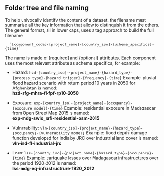 ## Folder tree and file naming

To help univocally identify the content of a dataset, the filename must summarise all the key information that allow to distinquish it from the others.
The general format, all in lower caps, uses a tag approach to build the full filename:

      `[component_code]-{project_name}-[country_iso]-{schema_specifics}-{time}`

The name is made of [required] and {optional} attributes. Each component uses the most relevant attribute as schema_specifics, for example:

- Hazard:
`hzd-[country_iso]-{project_name}-{hazard_type}-{process_type}-{hazard_trigger}-{frequency}-{time}`
Example: pluvial flood hazard scenario with return period 10 years in 2050 for Afghanistan is named:<br>
**hzd-afg-mhra-fl-fpf-rp10-2050**
  
- Exposure:
`exp-[country_iso]-{project_name}-{occupancy}-{exposure_model}-{time}`
Example: residential exposure in Madagascar from Open Street Map 2015 is named:<br>
**exp-mdg-swio_rafi-residential-osm-2015**

- Vulnerability:
`vln-[country_iso]-{project_name}-{hazard_type}-{occupancy}-{vulnerability_model}`
Example: flood depth-damage function developed for India by JRC over industrial land cover is named:<br>
**vln-ind-fl-industrial-jrc**

- Loss:
`lss-[country_iso]-{project_name}-{hazard_type}-{occupancy}-{time}`
Example: eartquake losses over Madagascar infrastructures over the period 1920-2012 is named:<br>
**lss-mdg-eq-infrastructrure-1920_2012**
